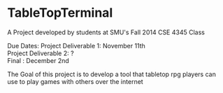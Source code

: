 TableTopTerminal
================

A Project developed by students at SMU's Fall 2014 CSE 4345 Class


Due Dates:
  Project Deliverable 1: November 11th  
  Project Deliverable 2: ?  
  Final : December 2nd
  
  
The Goal of this project is to develop a tool that tabletop rpg players can use
to play games with others over the internet
